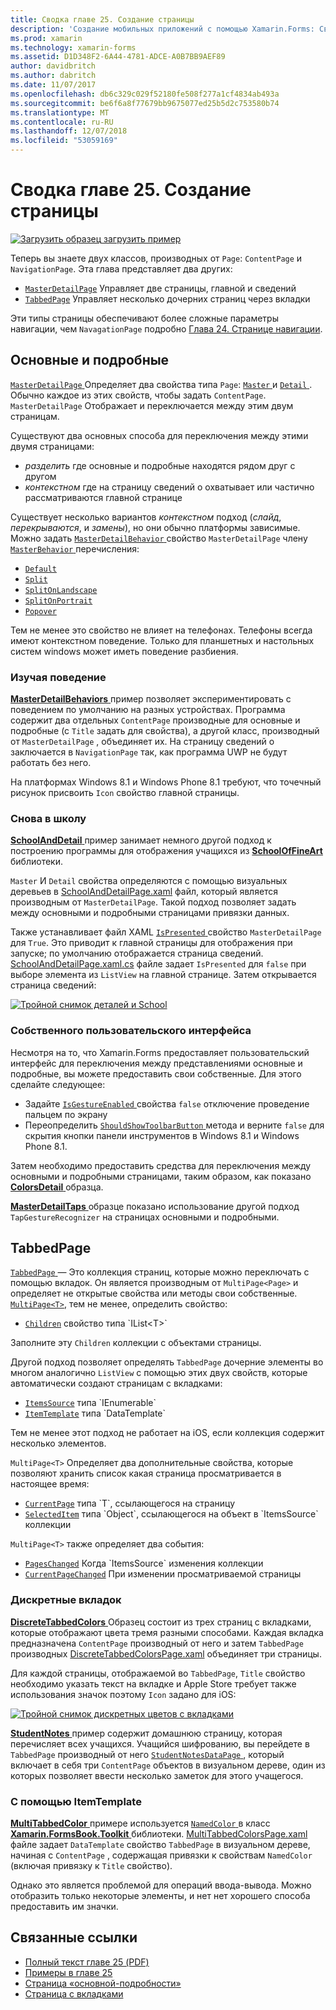 ```yaml
---
title: Сводка главе 25. Создание страницы
description: 'Создание мобильных приложений с помощью Xamarin.Forms: Сводка главе 25. Создание страницы'
ms.prod: xamarin
ms.technology: xamarin-forms
ms.assetid: D1D348F2-6A44-4781-ADCE-A0B7BB9AEF89
author: davidbritch
ms.author: dabritch
ms.date: 11/07/2017
ms.openlocfilehash: db6c329c029f52180fe508f277a1cf4834ab493a
ms.sourcegitcommit: be6f6a8f77679bb9675077ed25b5d2c753580b74
ms.translationtype: MT
ms.contentlocale: ru-RU
ms.lasthandoff: 12/07/2018
ms.locfileid: "53059169"
---
```

# <a name="summary-of-chapter-25-page-varieties"></a>Сводка главе 25. Создание страницы

[![Загрузить образец](~/media/shared/download.png) загрузить пример](https://github.com/xamarin/xamarin-forms-book-samples/tree/master/Chapter25)

Теперь вы знаете двух классов, производных от `Page`: `ContentPage` и `NavigationPage`. Эта глава представляет два других:

- [`MasterDetailPage`](xref:Xamarin.Forms.MasterDetailPage) Управляет две страницы, главной и сведений
- [`TabbedPage`](xref:Xamarin.Forms.TabbedPage) Управляет несколько дочерних страниц через вкладки

Эти типы страницы обеспечивают более сложные параметры навигации, чем `NavagationPage` подробно [Глава 24. Странице навигации](~/xamarin-forms/creating-mobile-apps-xamarin-forms/summaries/chapter24.md).

## <a name="master-and-detail"></a>Основные и подробные

[ `MasterDetailPage` ](xref:Xamarin.Forms.MasterDetailPage) Определяет два свойства типа `Page`: [ `Master` ](xref:Xamarin.Forms.MasterDetailPage.Master) и [ `Detail` ](xref:Xamarin.Forms.MasterDetailPage.Detail). Обычно каждое из этих свойств, чтобы задать `ContentPage`. `MasterDetailPage` Отображает и переключается между этим двум страницам.

Существуют два основных способа для переключения между этими двумя страницами:

- *разделить* где основные и подробные находятся рядом друг с другом
- *контекстном* где на страницу сведений о охватывает или частично рассматриваются главной странице

Существует несколько вариантов *контекстном* подход (*слайд*, *перекрываются*, и *замены*), но они обычно платформы зависимые. Можно задать [ `MasterDetailBehavior` ](xref:Xamarin.Forms.MasterDetailPage.MasterBehavior) свойство `MasterDetailPage` члену [ `MasterBehavior` ](xref:Xamarin.Forms.MasterBehavior) перечисления:

- [`Default`](xref:Xamarin.Forms.MasterBehavior.Default)
- [`Split`](xref:Xamarin.Forms.MasterBehavior.Split)
- [`SplitOnLandscape`](xref:Xamarin.Forms.MasterBehavior.SplitOnLandscape)
- [`SplitOnPortrait`](xref:Xamarin.Forms.MasterBehavior.SplitOnPortrait)
- [`Popover`](xref:Xamarin.Forms.MasterBehavior.Popover)

Тем не менее это свойство не влияет на телефонах. Телефоны всегда имеют контекстном поведение. Только для планшетных и настольных систем windows может иметь поведение разбиения.

### <a name="exploring-the-behaviors"></a>Изучая поведение

[ **MasterDetailBehaviors** ](https://github.com/xamarin/xamarin-forms-book-samples/tree/master/Chapter25/MasterDetailBehaviors) пример позволяет экспериментировать с поведением по умолчанию на разных устройствах. Программа содержит два отдельных `ContentPage` производные для основные и подробные (с `Title` задать для свойства), а другой класс, производный от `MasterDetailPage` , объединяет их. На страницу сведений о заключается в `NavigationPage` так, как программа UWP не будут работать без него.

На платформах Windows 8.1 и Windows Phone 8.1 требуют, что точечный рисунок присвоить `Icon` свойство главной страницы.

### <a name="back-to-school"></a>Снова в школу

[ **SchoolAndDetail** ](https://github.com/xamarin/xamarin-forms-book-samples/tree/master/Chapter25/SchoolAndDetail) пример занимает немного другой подход к построению программы для отображения учащихся из [ **SchoolOfFineArt** ](https://github.com/xamarin/xamarin-forms-book-samples/tree/master/Libraries/SchoolOfFineArt) библиотеки.

`Master` И `Detail` свойства определяются с помощью визуальных деревьев в [SchoolAndDetailPage.xaml](https://github.com/xamarin/xamarin-forms-book-samples/blob/master/Chapter25/SchoolAndDetail/SchoolAndDetail/SchoolAndDetail/SchoolAndDetailPage.xaml) файл, который является производным от `MasterDetailPage`. Такой подход позволяет задать между основными и подробными страницами привязки данных.

Также устанавливает файл XAML [ `IsPresented` ](xref:Xamarin.Forms.MasterDetailPage.IsPresented) свойство `MasterDetailPage` для `True`. Это приводит к главной страницы для отображения при запуске; по умолчанию отображается страница сведений. [SchoolAndDetailPage.xaml.cs](https://github.com/xamarin/xamarin-forms-book-samples/blob/master/Chapter25/SchoolAndDetail/SchoolAndDetail/SchoolAndDetail/SchoolAndDetailPage.xaml.cs) файле задает `IsPresented` для `false` при выборе элемента из `ListView` на главной странице. Затем открывается страница сведений:

[![Тройной снимок деталей и School](images/ch25fg09-small.png "страницу сведений из MasterDetailPage")](images/ch25fg09-large.png#lightbox "страницу сведений из MasterDetailPage")

### <a name="your-own-user-interface"></a>Собственного пользовательского интерфейса

Несмотря на то, что Xamarin.Forms предоставляет пользовательский интерфейс для переключения между представлениями основные и подробные, вы можете предоставить свои собственные. Для этого сделайте следующее:

- Задайте [ `IsGestureEnabled` ](xref:Xamarin.Forms.MasterDetailPage.IsGestureEnabled) свойства `false` отключение проведение пальцем по экрану
- Переопределить [ `ShouldShowToolbarButton` ](xref:Xamarin.Forms.MasterDetailPage.ShouldShowToolbarButton) метода и верните `false` для скрытия кнопки панели инструментов в Windows 8.1 и Windows Phone 8.1.

Затем необходимо предоставить средства для переключения между основными и подробными страницами, таким образом, как показано [ **ColorsDetail** ](https://github.com/xamarin/xamarin-forms-book-samples/tree/master/Chapter25/ColorsDetails) образца.

[ **MasterDetailTaps** ](https://github.com/xamarin/xamarin-forms-book-samples/tree/master/Chapter25/MasterDetailTaps) образце показано использование другой подход `TapGestureRecognizer` на страницах основными и подробными.

## <a name="tabbedpage"></a>TabbedPage

[ `TabbedPage` ](xref:Xamarin.Forms.TabbedPage) — Это коллекция страниц, которые можно переключать с помощью вкладок. Он является производным от `MultiPage<Page>` и определяет не открытые свойства или методы свои собственные. [`MultiPage<T>`](xref:Xamarin.Forms.MultiPage`1), тем не менее, определить свойство:

- [`Children`](xref:Xamarin.Forms.MultiPage`1.Children) свойство типа `IList<T>`

Заполните эту `Children` коллекции с объектами страницы.

Другой подход позволяет определять `TabbedPage` дочерние элементы во многом аналогично `ListView` с помощью этих двух свойств, которые автоматически создают страницам с вкладками:

- [`ItemsSource`](xref:Xamarin.Forms.MultiPage`1.ItemsSource) типа `IEnumerable`
- [`ItemTemplate`](xref:Xamarin.Forms.MultiPage`1.ItemTemplate) типа `DataTemplate`

Тем не менее этот подход не работает на iOS, если коллекция содержит несколько элементов.

`MultiPage<T>` Определяет два дополнительные свойства, которые позволяют хранить список какая страница просматривается в настоящее время:

- [`CurrentPage`](xref:Xamarin.Forms.MultiPage`1.CurrentPage) типа `T`, ссылающегося на страницу
- [`SelectedItem`](xref:Xamarin.Forms.MultiPage`1.SelectedItem) типа `Object`, ссылающегося на объект в `ItemsSource` коллекции

`MultiPage<T>` также определяет два события:

- [`PagesChanged`](xref:Xamarin.Forms.MultiPage`1.PagesChanged) Когда `ItemsSource` изменения коллекции
- [`CurrentPageChanged`](xref:Xamarin.Forms.MultiPage`1.CurrentPageChanged) При изменении просматриваемой страницы

### <a name="discrete-tab-pages"></a>Дискретные вкладок

[ **DiscreteTabbedColors** ](https://github.com/xamarin/xamarin-forms-book-samples/tree/master/Chapter25/DiscreteTabbedColors) Образец состоит из трех страниц с вкладками, которые отображают цвета тремя разными способами. Каждая вкладка предназначена `ContentPage` производный от него и затем `TabbedPage` производных [DiscreteTabbedColorsPage.xaml](https://github.com/xamarin/xamarin-forms-book-samples/blob/master/Chapter25/DiscreteTabbedColors/DiscreteTabbedColors/DiscreteTabbedColors/DiscreteTabbedColorsPage.xaml) объединяет три страницы.

Для каждой страницы, отображаемой во `TabbedPage`, `Title` свойство необходимо указать текст на вкладке и Apple Store требует также использования значок поэтому `Icon` задано для iOS:

[![Тройной снимок дискретных цветов с вкладками](images/ch25fg13-small.png "TabbedPage")](images/ch25fg13-large.png#lightbox "TabbedPage")

[ **StudentNotes** ](https://github.com/xamarin/xamarin-forms-book-samples/tree/master/Chapter25/StudentNotes) пример содержит домашнюю страницу, которая перечисляет всех учащихся. Учащийся шифрованию, вы перейдете в `TabbedPage` производный от него [ `StudentNotesDataPage` ](https://github.com/xamarin/xamarin-forms-book-samples/blob/master/Chapter25/StudentNotes/StudentNotes/StudentNotes/StudentNotesDataPage.xaml), который включает в себя три `ContentPage` объектов в визуальном дереве, один из которых позволяет ввести несколько заметок для этого учащегося.

### <a name="using-an-itemtemplate"></a>С помощью ItemTemplate

[ **MultiTabbedColor** ](https://github.com/xamarin/xamarin-forms-book-samples/tree/master/Chapter25/MultiTabbedColors) примере используется [ `NamedColor` ](https://github.com/xamarin/xamarin-forms-book-samples/blob/master/Libraries/Xamarin.FormsBook.Toolkit/Xamarin.FormsBook.Toolkit/NamedColor.cs) в класс [ **Xamarin.FormsBook.Toolkit** ](https://github.com/xamarin/xamarin-forms-book-samples/tree/master/Libraries/Xamarin.FormsBook.Toolkit) библиотеки. [MultiTabbedColorsPage.xaml](https://github.com/xamarin/xamarin-forms-book-samples/blob/master/Chapter25/MultiTabbedColors/MultiTabbedColors/MultiTabbedColors/MultiTabbedColorsPage.xaml) файле задает `DataTemplate` свойство `TabbedPage` в визуальном дереве, начиная с `ContentPage` , содержащая привязки к свойствам `NamedColor` (включая привязку к `Title` свойство).

Однако это является проблемой для операций ввода-вывода. Можно отобразить только некоторые элементы, и нет нет хорошего способа предоставить им значки.



## <a name="related-links"></a>Связанные ссылки

- [Полный текст главе 25 (PDF)](https://download.xamarin.com/developer/xamarin-forms-book/XamarinFormsBook-Ch25-Apr2016.pdf)
- [Примеры в главе 25](https://github.com/xamarin/xamarin-forms-book-samples/tree/master/Chapter25)
- [Страница «основной-подробности»](~/xamarin-forms/app-fundamentals/navigation/master-detail-page.md)
- [Страница с вкладками](~/xamarin-forms/app-fundamentals/navigation/tabbed-page.md)
